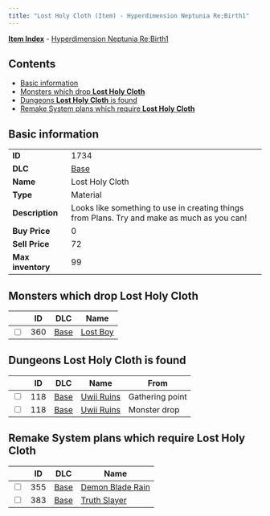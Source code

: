 ```yaml
---
title: "Lost Holy Cloth (Item) - Hyperdimension Neptunia Re;Birth1"
---
```


[**Item Index**](/neptunia/rb1/item/index.html) - [Hyperdimension Neptunia Re;Birth1](/neptunia/rb1)

## Contents

- [Basic information](#basic-information)
- [Monsters which drop **Lost Holy Cloth**](#monsters-which-drop-lost-holy-cloth)
- [Dungeons **Lost Holy Cloth** is found](#dungeons-lost-holy-cloth-is-found)
- [Remake System plans which require **Lost Holy Cloth**](#remake-system-plans-which-require-lost-holy-cloth)

## Basic information

|   |   |
| -- | -- |
| **ID** | 1734 |
| **DLC** | [Base](/neptunia/rb1/dlc/1-base.html) |
| **Name** | Lost Holy Cloth |
| **Type** | Material |
| **Description** | Looks like something to use in creating things from Plans. Try and make as much as you can! |
| **Buy Price** | 0 |
| **Sell Price** | 72 |
| **Max inventory** | 99 |


## Monsters which drop **Lost Holy Cloth**

|    | ID | DLC | Name |
| -- | -- | --- | ---- |
| <input type="checkbox" id="rb1-monster-1-360" class="trackbox" /> | 360 | [Base](/neptunia/rb1/dlc/1-base.html) | [Lost Boy](/neptunia/rb1/monster/1-360-lost-boy.html) |


## Dungeons **Lost Holy Cloth** is found

|    | ID | DLC | Name | From |
| -- | -- | --- | ---- | ---- |
| <input type="checkbox" id="rb1-dungeon-1-118" class="trackbox" /> | 118 | [Base](/neptunia/rb1/dlc/1-base.html) | [Uwii Ruins](/neptunia/rb1/dungeon/1-118-uwii-ruins.html) | Gathering point |
| <input type="checkbox" id="rb1-dungeon-1-118" class="trackbox" /> | 118 | [Base](/neptunia/rb1/dlc/1-base.html) | [Uwii Ruins](/neptunia/rb1/dungeon/1-118-uwii-ruins.html) | Monster drop |


## Remake System plans which require **Lost Holy Cloth**

|    | ID | DLC | Name |
| -- | -- | --- | ---- |
| <input type="checkbox" id="rb1-quest-1-355" class="trackbox" /> | 355 | [Base](/neptunia/rb1/dlc/1-base.html) | [Demon Blade Rain](/neptunia/rb1/quest/1-355-demon-blade-rain.html) |
| <input type="checkbox" id="rb1-quest-1-383" class="trackbox" /> | 383 | [Base](/neptunia/rb1/dlc/1-base.html) | [Truth Slayer](/neptunia/rb1/quest/1-383-truth-slayer.html) |
